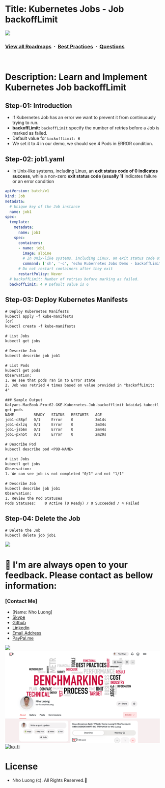 # Title: Kubernetes Jobs - Job backoffLimit

![](https://i.imgur.com/waxVImv.png)
### [View all Roadmaps](https://github.com/nholuongut/all-roadmaps) &nbsp;&middot;&nbsp; [Best Practices](https://github.com/nholuongut/all-roadmaps/blob/main/public/best-practices/) &nbsp;&middot;&nbsp; [Questions](https://www.linkedin.com/in/nholuong/)
<br/>

# Description: Learn and Implement Kubernetes Job backoffLimit
## Step-01: Introduction
- If Kubernetes Job has an error we want to prevent it from continuously trying to run.
- **backoffLimit:** `backoffLimit` specify the number of retries before a Job is marked as failed. 
- Default value for `backoffLimit: 6`
- We set it to 4 in our demo, we should see 4 Pods in ERROR condition. 

## Step-02: job1.yaml
- In Unix-like systems, including Linux, an **exit status code of 0 indicates success**, while a non-zero **exit status code (usually 1)** indicates failure or an error condition
```yaml
apiVersion: batch/v1
kind: Job
metadata:
  # Unique key of the Job instance
  name: job1
spec:
  template:
    metadata:
      name: job1
    spec:
      containers:
      - name: job1
        image: alpine
        # In Unix-like systems, including Linux, an exit status code of 0 indicates success, while a non-zero exit status code (usually 1) indicates failure or an error condition
        command: ['sh', '-c', 'echo Kubernetes Jobs Demo - backoffLimit Test ; exit 1']
      # Do not restart containers after they exit
      restartPolicy: Never
  # backoffLimit: Number of retries before marking as failed.
  backoffLimit: 4 # Default value is 6
```

## Step-03: Deploy Kubernetes Manifests
```t
# Deploy Kubernetes Manifests
kubectl apply -f kube-manifests
[or]
kubectl create -f kube-manifests

# List Jobs
kubectl get jobs

# Describe Job
kubectl describe job job1

# List Pods
kubectl get pods
Observation:
1. We see that pods ran in to Error state
2. Job was retried 4 times based on value provided in "backoffLimit: 4"

### Sample Output
Kalyans-MacBook-Pro:62-GKE-Kubernetes-Job-backofflimit kdaida$ kubectl get pods
NAME         READY   STATUS   RESTARTS   AGE
job1-c88pf   0/1     Error    0          3m14s
job1-dxlzq   0/1     Error    0          3m34s
job1-jsb6n   0/1     Error    0          2m44s
job1-pxn5t   0/1     Error    0          2m29s

# Describe Pod
kubectl describe pod <POD-NAME>

# List Jobs
kubectl get jobs
Observation: 
1. We can see job is not completed "0/1" and not "1/1"

# Describe Job
kubectl describe job job1
Observation:
1. Review the Pod Statuses
Pods Statuses:    0 Active (0 Ready) / 0 Succeeded / 4 Failed
```

## Step-04: Delete the Job
```t
# Delete the Job
kubectl delete job job1
```

![](https://i.i/Users/nholu/Documents/Donate.png/Users/nholu/Documents/Donate.pngmgur.com/waxVImv.png)
# 🚀 I'm are always open to your feedback.  Please contact as bellow information:
### [Contact Me]
* [Name: Nho Luong]
* [Skype](luongutnho_skype)
* [Github](https://github.com/nholuongut/)
* [Linkedin](https://www.linkedin.com/in/nholuong/)
* [Email Address](luongutnho@hotmail.com)
* [PayPal.me](https://www.paypal.com/paypalme/nholuongut)

![](https://i.imgur.com/waxVImv.png)
![](Donate.png)
[![ko-fi](https://ko-fi.com/img/githubbutton_sm.svg)](https://ko-fi.com/nholuong)

# License
* Nho Luong (c). All Rights Reserved.🌟